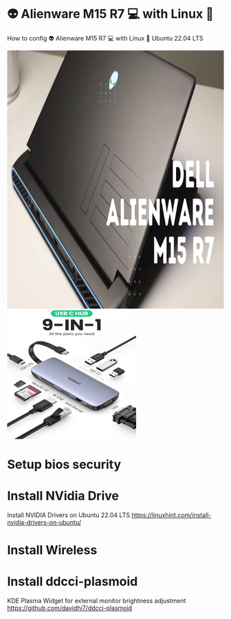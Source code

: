 # :alien: Alienware M15 R7 :computer: with Linux :penguin:
How to config :alien: Alienware M15 R7 :computer: with Linux :penguin: Ubuntu 22.04 LTS

<img src="assets/dell-alienware-m15-r7.jpg" width=600 height=600 alt="Notebook Dell AlienWare M15 R7">


<img src="assets/ugreen_hub_usb-c-9in1.jpg" width=300 height=300 alt="Hub USB-C 9in1">

# Setup bios security

# Install NVidia Drive
Install NVIDIA Drivers on Ubuntu 22.04 LTS
https://linuxhint.com/install-nvidia-drivers-on-ubuntu/

# Install Wireless

# Install ddcci-plasmoid
KDE Plasma Widget for external monitor brightness adjustment
https://github.com/davidhi7/ddcci-plasmoid
